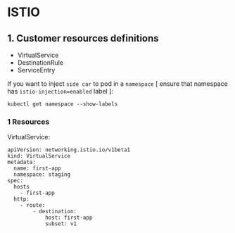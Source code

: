 # ISTIO

## 1. Customer resources definitions
* VirtualService
* DestinationRule
* ServiceEntry

If you want to inject `side car` to pod in a `namespace` [ ensure that namespace has `istio-injection=enabled` label ]:
```
kubectl get namespace --show-labels
```

### 1 Resources
VirtualService:
```
apiVersion: networking.istio.io/v1beta1
kind: VirtualService
metadata:
  name: first-app
  namespace: staging
spec:
  hosts
    - first-app
  http:
    - route:
        - destination:
            host: first-app
            subset: v1
```

